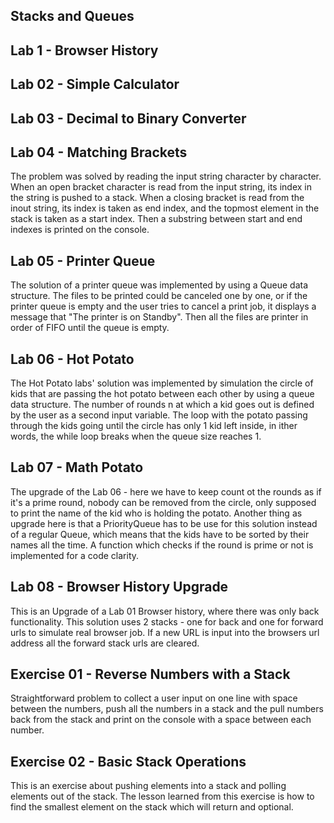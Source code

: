 Stacks and Queues
-

Lab 1 - Browser History
-

Lab 02 - Simple Calculator
-

Lab 03 - Decimal to Binary Converter
-

Lab 04 - Matching Brackets
-

The problem was solved by reading the input string character by character. When an open bracket character is read from the input string, its index in the string is pushed to a stack. When a closing bracket is read from the inout string, its index is taken as end index, and the topmost element in the stack is taken as a start index. Then a substring between start and end indexes is printed on the console. 

Lab 05 - Printer Queue
-

The solution of a printer queue was implemented by using a Queue data structure. The files to be printed could be canceled one by one, or if the printer queue is empty and the user tries to cancel a print job, it displays a message that "The printer is on Standby". Then all the files are printer in order of FIFO until the queue is empty. 

Lab 06 - Hot Potato
-

The Hot Potato labs' solution was implemented by simulation the circle of kids that are passing the hot potato between each other by using a queue data structure. The number of rounds n at which a kid goes out is defined by the user as a second input variable. The loop with the potato passing through the kids going until the circle has only 1 kid left inside, in ither words, the while loop breaks when the queue size reaches 1.

Lab 07 - Math Potato
-

The upgrade of the Lab 06 - here we have to keep count ot the rounds as if it's a prime round, nobody can be removed from the circle, only supposed to print the name of the kid who is holding the potato. Another thing as upgrade here is that a PriorityQueue has to be use for this solution instead of a regular Queue, which means that the kids have to be sorted by their names all the time. A function which checks if the round is prime or not is implemented for a code clarity. 

Lab 08 - Browser History Upgrade
-

This is an Upgrade of a Lab 01 Browser history, where there was only back functionality. This solution uses 2 stacks - one for back and one for forward urls to simulate real browser job. If a new URL is input into the browsers url address all the forward stack urls are cleared. 

Exercise 01 - Reverse Numbers with a Stack
-

Straightforward problem to collect a user input on one line with space between the numbers, push all the numbers in a stack and the pull numbers back from the stack and print on the console with a space between each number. 

Exercise 02 - Basic Stack Operations
-

This is an exercise about pushing elements into a stack and polling elements out of the stack. The lesson learned from this exercise is how to find the smallest element on the stack which will return and optional.
